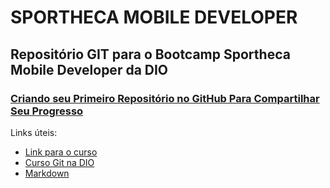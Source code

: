 # SPORTHECA MOBILE DEVELOPER
## Repositório GIT para o Bootcamp Sportheca Mobile Developer da DIO

### [Criando seu Primeiro Repositório no GitHub Para Compartilhar Seu Progresso](https://web.dio.me/lab/criando-seu-primeiro-repositorio-no-github-para-compartilhar-seu-progresso/learning/a6e285fa-b9a0-4bc2-8353-7b729dabcf0c)
Links úteis:
- [Link para o curso](https://web.dio.me/lab/criando-seu-primeiro-repositorio-no-github-para-compartilhar-seu-progresso/learning/a6e285fa-b9a0-4bc2-8353-7b729dabcf0c)
- [Curso Git na DIO](https://web.dio.me/course/introducao-ao-git-e-ao-github/learning/75b9fe49-6ed4-4480-83a7-7e37fc356aa9)
- [Markdown](https://docs.github.com/pt/github/writing-on-github/getting-started-with-writing-and-formatting-on-github/basic-writing-and-formatting-syntax)

